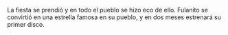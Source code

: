 La fiesta se prendió y en todo el pueblo se hizo eco de ello.
Fulanito se convirtió en una estrella famosa en su pueblo, y en dos meses estrenará su primer disco.